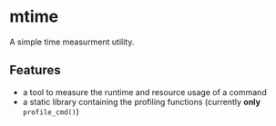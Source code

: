 # mtime
A simple time measurment utility.

## Features
- a tool to measure the runtime and resource usage of a command
- a static library containing the profiling functions (currently **only** `profile_cmd()`)
